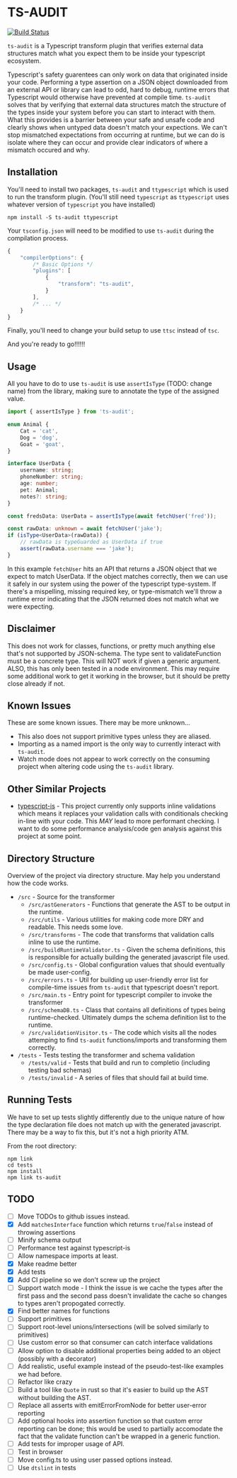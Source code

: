 # TS-AUDIT

[![Build
Status](https://travis-ci.com/jacobgardner/ts-audit.svg?branch=master)](https://travis-ci.com/jacobgardner/ts-audit)

`ts-audit` is a Typescript transform plugin that verifies external data
structures match what you expect them to be inside your typescript ecosystem.

Typescript's safety guarentees can only work on data that originated inside your
code. Performing a type assertion on a JSON object downloaded from an external
API or library can lead to odd, hard to debug, runtime errors that Typescript
would otherwise have prevented at compile time. `ts-audit` solves that by
verifying that external data structures match the structure of the types inside
your system before you can start to interact with them. What this provides is a
barrier between your safe and unsafe code and clearly shows when untyped data
doesn't match your expections. We can't stop mismatched expectations from
occurring at runtime, but we can do is isolate where they can occur and provide
clear indicators of where a mismatch occured and why.

## Installation

You'll need to install two packages, `ts-audit` and `ttypescript` which is used
to run the transform plugin. (You'll still need `typescript` as `ttypescript`
uses whatever version of `typescript` you have installed)

    npm install -S ts-audit ttypescript

Your `tsconfig.json` will need to be modified to use `ts-audit` during the
compilation process.

```javascript
{
    "compilerOptions": {
        /* Basic Options */
        "plugins": [
            {
                "transform": "ts-audit",
            }
        ],
        /* ... */
    }
}
```

Finally, you'll need to change your build setup to use `ttsc` instead of `tsc`.

And you're ready to go!!!!!!

## Usage

All you have to do to use `ts-audit` is use `assertIsType` (TODO: change
name) from the library, making sure to annotate the type of the assigned value.

```typescript
import { assertIsType } from 'ts-audit';

enum Animal {
    Cat = 'cat',
    Dog = 'dog',
    Goat = 'goat',
}

interface UserData {
    username: string;
    phoneNumber: string;
    age: number;
    pet: Animal;
    notes?: string;
}

const fredsData: UserData = assertIsType(await fetchUser('fred'));

const rawData: unknown = await fetchUser('jake');
if (isType<UserData>(rawData)) {
    // rawData is typeGuarded as UserData if true
    assert(rawData.username === 'jake');
}
```

In this example `fetchUser` hits an API that returns a JSON object that we
expect to match UserData. If the object matches correctly, then we can use it
safely in our system using the power of the typescript type-system. If there's
a mispelling, missing required key, or type-mismatch we'll throw a runtime error
indicating that the JSON returned does not match what we were expecting.

## Disclaimer

This does not work for classes, functions, or pretty much anything else that's
not supported by JSON-schema. The type sent to validateFunction must be a
concrete type. This will NOT work if given a generic argument. ALSO, this has
only been tested in a node environment. This may require some additional work to
get it working in the browser, but it should be pretty close already if not.

## Known Issues

These are some known issues. There may be more unknown...

-   This also does not support primitive types unless they are aliased.
-   Importing as a named import is the only way to currently interact with
    `ts-audit`.
-   Watch mode does not appear to work correctly on the consuming project when
    altering code using the `ts-audit` library.

## Other Similar Projects

-   [typescript-is](https://github.com/woutervh-/typescript-is) - This project
    currently only supports inline validations which means it replaces your
    validation calls with conditionals checking in-line with your code. This
    _MAY_ lead to more performant checking. I want to do some performance
    analysis/code gen analysis against this project at some point.

## Directory Structure

Overview of the project via directory structure. May help you understand how
the code works.

-   `/src` - Source for the transformer
    -   `/src/astGenerators` - Functions that generate the AST to be output in the runtime.
    -   `/src/utils` - Various utilities for making code more DRY and readable. This needs some love.
    -   `/src/transforms` - The code that transforms that validation calls inline to use the runtime.
    -   `/src/buildRuntimeValidator.ts` - Given the schema definitions, this is responsible
        for actually building the generated javascript file used.
    -   `/src/config.ts` - Global configuration values that should eventually be made user-config.
    -   `/src/errors.ts` - Util for building up user-friendly error list for compile-time issues
        from `ts-audit` that typescript doesn't report.
    -   `/src/main.ts` - Entry point for typescript compiler to invoke the transformer
    -   `/src/schemaDB.ts` - Class that contains all definitions of types being runtime-checked.
        Ultimately dumps the schema definition list to the runtime.
    -   `/src/validationVisitor.ts` - The code which visits all the nodes
        attemping to find `ts-audit` functions/imports and transforming them correctly.
-   `/tests` - Tests testing the transformer and schema validation
    -   `/tests/valid` - Tests that build and run to completio (including testing bad schemas)
    -   `/tests/invalid` - A series of files that should fail at build time.

## Running Tests

We have to set up tests slightly differently due to the unique nature of how the
type declaration file does not match up with the generated javascript. There
may be a way to fix this, but it's not a high priority ATM.

From the root directory:

    npm link
    cd tests
    npm install
    npm link ts-audit

## TODO

-   [ ] Move TODOs to github issues instead.
-   [x] Add `matchesInterface` function which returns `true`/`false` instead of
        throwing assertions
-   [ ] Minify schema output
-   [ ] Performance test against typescript-is
-   [ ] Allow namespace imports at least.
-   [x] Make readme better
-   [x] Add tests
-   [x] Add CI pipeline so we don't screw up the project
-   [ ] Support watch mode - I think the issue is we cache the types after the
        first pass and the second pass doesn't invalidate the cache so changes to
        types aren't propogated correctly.
-   [x] Find better names for functions
-   [ ] Support primitives
-   [ ] Support root-level unions/intersections (will be solved similarly to primitives)
-   [ ] Use custom error so that consumer can catch interface validations
-   [ ] Allow option to disable additional properties being added to an object
        (possibly with a decorator)
-   [ ] Add realistic, useful example instead of the pseudo-test-like examples
        we had before.
-   [ ] Refactor like crazy
-   [ ] Build a tool like `Quote` in rust so that it's easier to build up the
        AST without building the AST.
-   [ ] Replace all asserts with emitErrorFromNode for better user-error
        reporting
-   [ ] Add optional hooks into assertion function so that custom error
        reporting can be done; this would be used to partially accomodate the fact that the
        validate function can't be wrapped in a generic function.
-   [ ] Add tests for improper usage of API.
-   [ ] Test in browser
-   [ ] Move config.ts to using user passed options instead.
-   [ ] Use `dtslint` in tests
